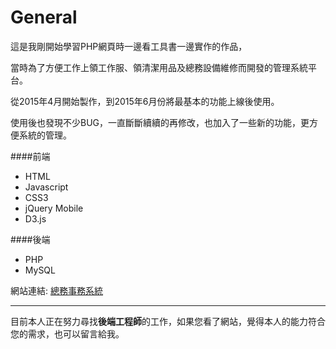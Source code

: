 # General

這是我剛開始學習PHP網頁時一邊看工具書一邊實作的作品，

當時為了方便工作上領工作服、領清潔用品及總務設備維修而開發的管理系統平台。

從2015年4月開始製作，到2015年6月份將最基本的功能上線後使用。

使用後也發現不少BUG，一直斷斷續續的再修改，也加入了一些新的功能，更方便系統的管理。

####前端

*  HTML
*  Javascript
*  CSS3
*  jQuery Mobile
*  D3.js

####後端

*  PHP 
*  MySQL

網站連結: [總務事務系統](http://shrhe.host56.com/Work_collection/General/index.html)

---------------------

目前本人正在努力尋找**後端工程師**的工作，如果您看了網站，覺得本人的能力符合您的需求，也可以留言給我。
